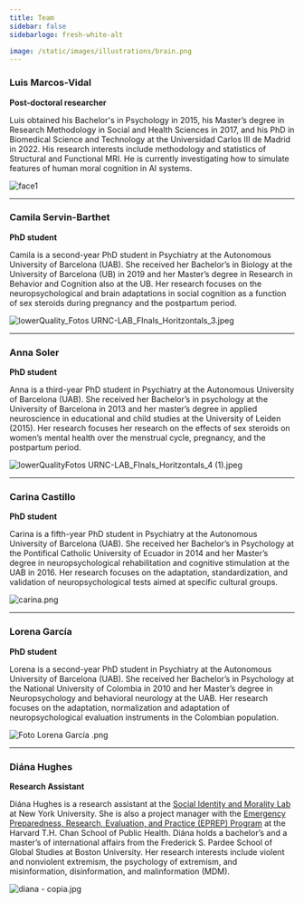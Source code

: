 ```yaml
---
title: Team
sidebar: false
sidebarlogo: fresh-white-alt

image: /static/images/illustrations/brain.png
---
```



### Luis Marcos-Vidal

**Post-doctoral researcher**

Luis obtained his Bachelor's in Psychology in 2015, his Master’s degree in Research Methodology in Social and Health Sciences in 2017, and his PhD in Biomedical Science and Technology at the Universidad Carlos III de Madrid in 2022. His research interests include methodology and statistics of Structural and Functional MRI. He is currently investigating how to simulate features of human moral cognition in AI systems.

![face1](../../static/images/illustrations/faces/1.png)

---

### Camila Servin-Barthet

**PhD student**

Camila is a second-year PhD student in Psychiatry at the Autonomous University of Barcelona (UAB). She received her Bachelor’s in Biology at the University of Barcelona (UB) in 2019 and her Master’s degree in Research in Behavior and Cognition also at the UB. Her research focuses on the neuropsychological and brain adaptations in social cognition as a function of sex steroids during pregnancy and the postpartum period.

![lowerQuality_Fotos URNC-LAB_FInals_Horitzontals_3.jpeg](https://s3-us-west-2.amazonaws.com/secure.notion-static.com/c4f5ebee-2cdd-4c2e-a869-c7afdc49ad89/lowerQuality_Fotos_URNC-LAB_FInals_Horitzontals_3.jpeg)

---

### Anna Soler

**PhD student**

Anna is a third-year PhD student in Psychiatry at the Autonomous University of Barcelona (UAB). She received her Bachelor’s in psychology at the University of Barcelona in 2013 and her master’s degree in applied neuroscience in educational and child studies at the University of Leiden (2015). Her research focuses her research on the effects of sex steroids on women’s mental health over the menstrual cycle, pregnancy, and the postpartum period.

![lowerQualityFotos URNC-LAB_FInals_Horitzontals_4 (1).jpeg](https://s3-us-west-2.amazonaws.com/secure.notion-static.com/b5fd4931-3317-4899-86d4-3533f8537aab/lowerQualityFotos_URNC-LAB_FInals_Horitzontals_4_(1).jpeg)

---


### Carina Castillo

**PhD student**

Carina is a fifth-year PhD student in Psychiatry at the Autonomous University of Barcelona (UAB). She received her Bachelor’s in Psychology at the Pontifical Catholic University of Ecuador in 2014 and her Master’s degree in neuropsychological rehabilitation and cognitive stimulation at the UAB in 2016. Her research focuses on the adaptation, standardization, and validation of neuropsychological tests aimed at specific cultural groups.

![carina.png](https://s3-us-west-2.amazonaws.com/secure.notion-static.com/c67d9d08-a671-4b12-bf80-36c40f44489a/carina.png)

---

### Lorena García

**PhD student**

Lorena is a second-year PhD student in Psychiatry at the Autonomous University of Barcelona (UAB). She received her Bachelor’s in Psychology at the National University of Colombia in 2010 and her Master’s degree in Neuropsychology and behavioral neurology at the UAB. Her research focuses on the adaptation, normalization and adaptation of neuropsychological evaluation instruments in the Colombian population.

![Foto Lorena García .png](https://s3-us-west-2.amazonaws.com/secure.notion-static.com/9c832008-98ef-401c-b725-f78aaa1cefde/Foto_Lorena_Garcia_.png)

---


### Diána Hughes

**Research Assistant**

Diána Hughes is a research assistant at the [Social Identity and Morality Lab](https://www.jayvanbavel.com/lab) at New York University. She is also a project manager with the [Emergency Preparedness, Research, Evaluation, and Practice (EPREP) Program](https://www.hsph.harvard.edu/preparedness/) at the Harvard T.H. Chan School of Public Health. Diána holds a bachelor’s and a master’s of international affairs from the Frederick S. Pardee School of Global Studies at Boston University. Her research interests include violent and nonviolent extremism, the psychology of extremism, and misinformation, disinformation, and malinformation (MDM).

![diana - copia.jpg](https://s3-us-west-2.amazonaws.com/secure.notion-static.com/28425092-46b6-4f2b-bc20-27c667173e34/diana_-_copia.jpg)
